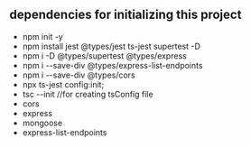 ## dependencies for initializing this project

- npm init -y
- npm install jest @types/jest ts-jest supertest -D
- npm i -D @types/supertest @types/express
- npm i --save-div @types/express-list-endpoints
- npm i --save-div @types/cors
- npx ts-jest config:init;
- tsc --init //for creating tsConfig file
- cors
- express
- mongoose
- express-list-endpoints
